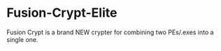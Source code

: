 # Fusion-Crypt-Elite
Fusion Crypt is a brand NEW crypter for combining two PEs/.exes into a single one.
